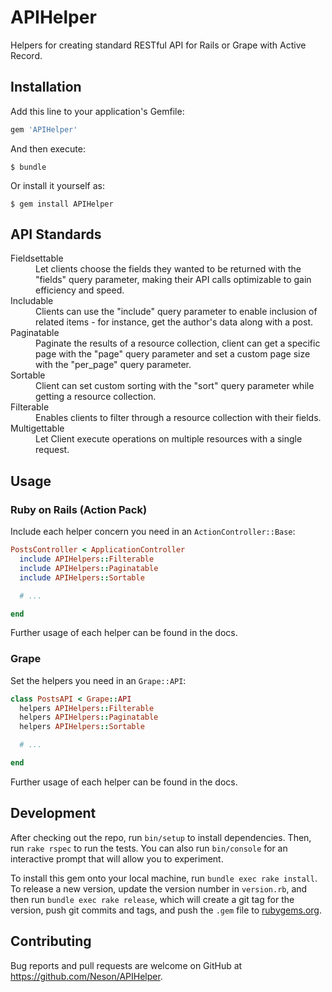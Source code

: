 # APIHelper

Helpers for creating standard RESTful API for Rails or Grape with Active Record.


## Installation

Add this line to your application's Gemfile:

```ruby
gem 'APIHelper'
```

And then execute:

    $ bundle

Or install it yourself as:

    $ gem install APIHelper


## API Standards

<dl>

  <dt>Fieldsettable</dt>
  <dd>Let clients choose the fields they wanted to be returned with the "fields" query parameter, making their API calls optimizable to gain efficiency and speed.</dd>

  <dt>Includable</dt>
  <dd>Clients can use the "include" query parameter to enable inclusion of related items - for instance, get the author's data along with a post.</dd>

  <dt>Paginatable</dt>
  <dd>Paginate the results of a resource collection, client can get a specific page with the "page" query parameter and set a custom page size with the "per_page" query parameter.</dd>

  <dt>Sortable</dt>
  <dd>Client can set custom sorting with the "sort" query parameter while getting a resource collection.</dd>

  <dt>Filterable</dt>
  <dd>Enables clients to filter through a resource collection with their fields.</dd>

  <dt>Multigettable</dt>
  <dd>Let Client execute operations on multiple resources with a single request.</dd>

</dl>


## Usage

### Ruby on Rails (Action Pack)

Include each helper concern you need in an `ActionController::Base`:

```ruby
PostsController < ApplicationController
  include APIHelpers::Filterable
  include APIHelpers::Paginatable
  include APIHelpers::Sortable

  # ...

end
```

Further usage of each helper can be found in the docs.

### Grape

Set the helpers you need in an `Grape::API`:

```ruby
class PostsAPI < Grape::API
  helpers APIHelpers::Filterable
  helpers APIHelpers::Paginatable
  helpers APIHelpers::Sortable

  # ...

end
```

Further usage of each helper can be found in the docs.


## Development

After checking out the repo, run `bin/setup` to install dependencies. Then, run `rake rspec` to run the tests. You can also run `bin/console` for an interactive prompt that will allow you to experiment.

To install this gem onto your local machine, run `bundle exec rake install`. To release a new version, update the version number in `version.rb`, and then run `bundle exec rake release`, which will create a git tag for the version, push git commits and tags, and push the `.gem` file to [rubygems.org](https://rubygems.org).


## Contributing

Bug reports and pull requests are welcome on GitHub at https://github.com/Neson/APIHelper.
